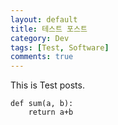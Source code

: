 ```yaml
---
layout: default
title: 테스트 포스트
category: Dev
tags: [Test, Software]
comments: true
---
```


This is Test posts.

```{.python}
def sum(a, b):
    return a+b
```
